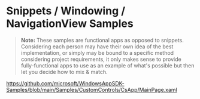 # Snippets / Windowing / NavigationView Samples

> **Note:** These samples are functional apps as opposed to snippets. Considering each person may have their own idea of the best implementation, or simply may be bound to a specific method considering project requirements, it only makes sense to provide fully-functional apps to use as an example of what's possible but then let you decide how to mix & match.


https://github.com/microsoft/WindowsAppSDK-Samples/blob/main/Samples/CustomControls/CsApp/MainPage.xaml